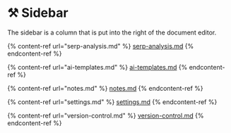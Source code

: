 # ⚒ Sidebar

The sidebar is a column that is put into the right of the document editor.&#x20;

{% content-ref url="serp-analysis.md" %}
[serp-analysis.md](serp-analysis.md)
{% endcontent-ref %}

{% content-ref url="ai-templates.md" %}
[ai-templates.md](ai-templates.md)
{% endcontent-ref %}

{% content-ref url="notes.md" %}
[notes.md](notes.md)
{% endcontent-ref %}

{% content-ref url="settings.md" %}
[settings.md](settings.md)
{% endcontent-ref %}

{% content-ref url="version-control.md" %}
[version-control.md](version-control.md)
{% endcontent-ref %}

